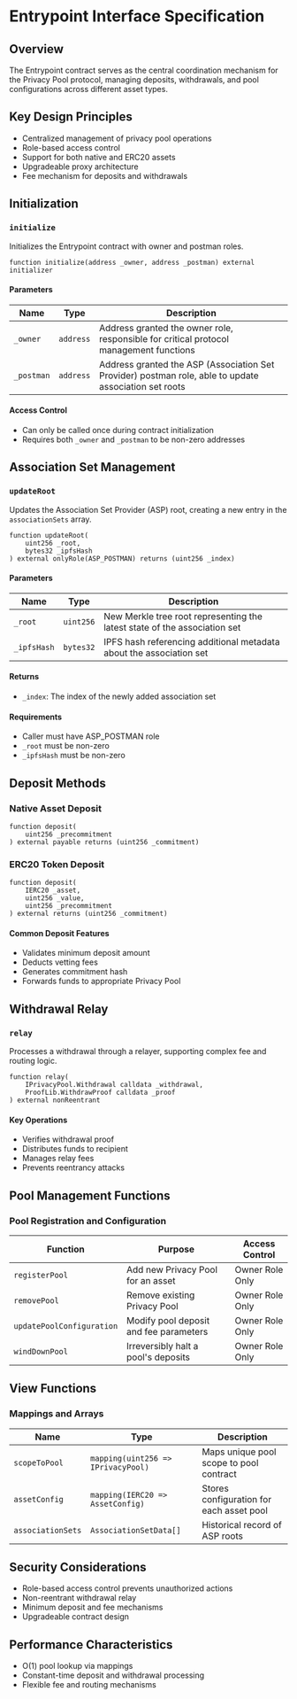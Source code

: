 # Entrypoint Interface Specification

## Overview

The Entrypoint contract serves as the central coordination mechanism for the Privacy Pool protocol, managing deposits, withdrawals, and pool configurations across different asset types.

## Key Design Principles

- Centralized management of privacy pool operations
- Role-based access control
- Support for both native and ERC20 assets
- Upgradeable proxy architecture
- Fee mechanism for deposits and withdrawals

## Initialization

### `initialize`

Initializes the Entrypoint contract with owner and postman roles.

```solidity
function initialize(address _owner, address _postman) external initializer
```

#### Parameters

| Name       | Type      | Description                                                                                           |
| ---------- | --------- | ----------------------------------------------------------------------------------------------------- |
| `_owner`   | `address` | Address granted the owner role, responsible for critical protocol management functions                |
| `_postman` | `address` | Address granted the ASP (Association Set Provider) postman role, able to update association set roots |

#### Access Control

- Can only be called once during contract initialization
- Requires both `_owner` and `_postman` to be non-zero addresses

## Association Set Management

### `updateRoot`

Updates the Association Set Provider (ASP) root, creating a new entry in the `associationSets` array.

```solidity
function updateRoot(
    uint256 _root,
    bytes32 _ipfsHash
) external onlyRole(ASP_POSTMAN) returns (uint256 _index)
```

#### Parameters

| Name        | Type      | Description                                                               |
| ----------- | --------- | ------------------------------------------------------------------------- |
| `_root`     | `uint256` | New Merkle tree root representing the latest state of the association set |
| `_ipfsHash` | `bytes32` | IPFS hash referencing additional metadata about the association set       |

#### Returns

- `_index`: The index of the newly added association set

#### Requirements

- Caller must have ASP_POSTMAN role
- `_root` must be non-zero
- `_ipfsHash` must be non-zero

## Deposit Methods

### Native Asset Deposit

```solidity
function deposit(
    uint256 _precommitment
) external payable returns (uint256 _commitment)
```

### ERC20 Token Deposit

```solidity
function deposit(
    IERC20 _asset,
    uint256 _value,
    uint256 _precommitment
) external returns (uint256 _commitment)
```

#### Common Deposit Features

- Validates minimum deposit amount
- Deducts vetting fees
- Generates commitment hash
- Forwards funds to appropriate Privacy Pool

## Withdrawal Relay

### `relay`

Processes a withdrawal through a relayer, supporting complex fee and routing logic.

```solidity
function relay(
    IPrivacyPool.Withdrawal calldata _withdrawal,
    ProofLib.WithdrawProof calldata _proof
) external nonReentrant
```

#### Key Operations

- Verifies withdrawal proof
- Distributes funds to recipient
- Manages relay fees
- Prevents reentrancy attacks

## Pool Management Functions

### Pool Registration and Configuration

| Function                  | Purpose                                | Access Control  |
| ------------------------- | -------------------------------------- | --------------- |
| `registerPool`            | Add new Privacy Pool for an asset      | Owner Role Only |
| `removePool`              | Remove existing Privacy Pool           | Owner Role Only |
| `updatePoolConfiguration` | Modify pool deposit and fee parameters | Owner Role Only |
| `windDownPool`            | Irreversibly halt a pool's deposits    | Owner Role Only |

## View Functions

### Mappings and Arrays

| Name              | Type                               | Description                              |
| ----------------- | ---------------------------------- | ---------------------------------------- |
| `scopeToPool`     | `mapping(uint256 => IPrivacyPool)` | Maps unique pool scope to pool contract  |
| `assetConfig`     | `mapping(IERC20 => AssetConfig)`   | Stores configuration for each asset pool |
| `associationSets` | `AssociationSetData[]`             | Historical record of ASP roots           |

## Security Considerations

- Role-based access control prevents unauthorized actions
- Non-reentrant withdrawal relay
- Minimum deposit and fee mechanisms
- Upgradeable contract design

## Performance Characteristics

- O(1) pool lookup via mappings
- Constant-time deposit and withdrawal processing
- Flexible fee and routing mechanisms
